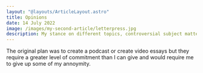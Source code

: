 ```yaml
---
layout: "@layouts/ArticleLayout.astro"
title: Opinions
date: 14 July 2022
image: /images/my-second-article/letterpress.jpg
description: My stance on different topics, controversial subject matters and current issues. Because I need to have a say in everything. 
---
```


The original plan was to create a podcast or create video essays but they require a greater level of commitment than I can give and would require me to give up some of my annoymity. 






